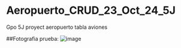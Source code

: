 # Aeropuerto_CRUD_23_Oct_24_5J
Gpo 5J proyect aeropuerto tabla aviones

##Fotografia prueba:
![image](https://github.com/user-attachments/assets/551b0aa6-d898-43e1-a99d-61390cff8970)


